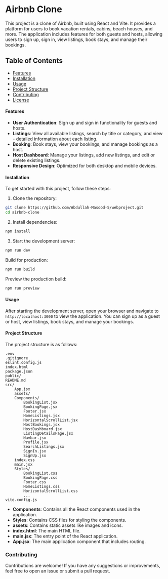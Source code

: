 # Airbnb Clone

This project is a clone of Airbnb, built using React and Vite. It provides a platform for users to book vacation rentals, cabins, beach houses, and more. The application includes features for both guests and hosts, allowing users to sign up, sign in, view listings, book stays, and manage their bookings.

## Table of Contents

- [Features](#features)
- [Installation](#installation)
- [Usage](#usage)
- [Project Structure](#project-structure)
- [Contributing](#contributing)
- [License](#license)

#### Features

- **User Authentication**: Sign up and sign in functionality for guests and hosts.
- **Listings**: View all available listings, search by title or category, and view - detailed information about each listing.
- **Booking**: Book stays, view your bookings, and manage bookings as a host.
- **Host Dashboard**: Manage your listings, add new listings, and edit or delete existing listings.
- **Responsive Design**: Optimized for both desktop and mobile devices.

#### Installation

To get started with this project, follow these steps:

1. Clone the repository:

```bash
git clone https://github.com/Abdullah-Masood-5/webproject.git
cd airbnb-clone
```

2. Install dependencies:

```bash
npm install
```

3. Start the development server:

```bash
npm run dev
```

Build for production:

```bash
npm run build
```

Preview the production build:

```bash
npm run preview
```

#### Usage

After starting the development server, open your browser and navigate to `http://localhost:3000` to view the application. You can sign up as a guest or host, view listings, book stays, and manage your bookings.

#### Project Structure

The project structure is as follows:

```plaintext
.env
.gitignore
eslint.config.js
index.html
package.json
public/
README.md
src/
    App.jsx
    assets/
    Components/
        BookingList.jsx
        BookingPage.jsx
        Footer.jsx
        HomeListings.jsx
        HorizontalScrollList.jsx
        HostBookings.jsx
        HostDashboard.jsx
        ListingDetailsPage.jsx
        Navbar.jsx
        Profile.jsx
        SearchListings.jsx
        SignIn.jsx
        SignUp.jsx
    index.css
    main.jsx
    Styles/
        BookingList.css
        BookingPage.css
        Footer.css
        HomeListings.css
        HorizontalScrollList.css
        ...
vite.config.js
```

- **Components**: Contains all the React components used in the application.
- **Styles**: Contains CSS files for styling the components.
- **assets**: Contains static assets like images and icons.
- **index.html**: The main HTML file.
- **main.jsx**: The entry point of the React application.
- **App.jsx**: The main application component that includes routing.

### Contributing

Contributions are welcome! If you have any suggestions or improvements, feel free to open an issue or submit a pull request.
